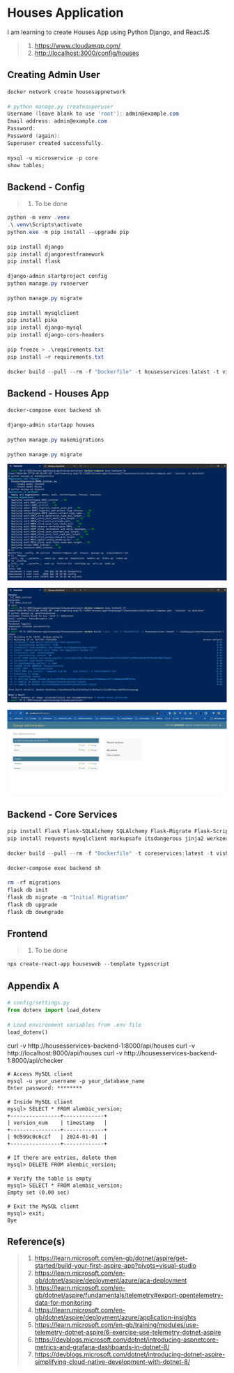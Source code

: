 # Houses Application

I am learning to create Houses App using Python Django, and ReactJS

> 1. <https://www.cloudamqp.com/>
> 1. <http://localhost:3000/config/houses>

## Creating Admin User

```powershell
docker network create housesappnetwork

# python manage.py createsuperuser
Username (leave blank to use 'root'): admin@example.com
Email address: admin@example.com
Password:
Password (again):
Superuser created successfully.

mysql -u microservice -p core
show tables;
```

## Backend - Config

> 1. To be done

```powershell
python -m venv .venv
.\.venv\Scripts\activate
python.exe -m pip install --upgrade pip

pip install django
pip install djangorestframework
pip install flask

django-admin startproject config
python manage.py runserver

python manage.py migrate

pip install mysqlclient
pip install pika
pip install django-mysql
pip install django-cors-headers

pip freeze > .\requirements.txt
pip install –r requirements.txt

docker build --pull --rm -f "Dockerfile" -t housesservices:latest -t vishipayyallore/housesservices:latest .
```

## Backend - Houses App

```powershell
docker-compose exec backend sh

django-admin startapp houses

python manage.py makemigrations

python manage.py migrate
```

![Make Migrations](documentation/images/Make_Migrations.PNG)

![Create Super User](documentation/images/CreateSuperUser.PNG)

![Admin Site](documentation/images/Admin_Site.PNG)

## Backend - Core Services

```powershell
pip install Flask Flask-SQLAlchemy SQLAlchemy Flask-Migrate Flask-Script Flask-Cors
pip install requests mysqlclient markupsafe itsdangerous jinja2 werkzeug pika pytz

docker build --pull --rm -f "Dockerfile" -t coreservices:latest -t vishipayyallore/coreservices:latest .

docker-compose exec backend sh

rm -rf migrations
flask db init
flask db migrate -m "Initial Migration"
flask db upgrade
flask db downgrade
```

## Frontend

> 1. To be done

```powershell
npx create-react-app housesweb --template typescript
```

## Appendix A

```python
# config/settings.py
from dotenv import load_dotenv

# Load environment variables from .env file
load_dotenv()
```

curl -v http://housesservices-backend-1:8000/api/houses
curl -v http://localhost:8000/api/houses
curl -v http://housesservices-backend-1:8000/api/checker

```
# Access MySQL client
mysql -u your_username -p your_database_name
Enter password: ********

# Inside MySQL client
mysql> SELECT * FROM alembic_version;
+----------------+-------------+
| version_num    | timestamp   |
+----------------+-------------+
| 9d599c0c6ccf   | 2024-01-01  |
+----------------+-------------+

# If there are entries, delete them
mysql> DELETE FROM alembic_version;

# Verify the table is empty
mysql> SELECT * FROM alembic_version;
Empty set (0.00 sec)

# Exit the MySQL client
mysql> exit;
Bye
```

## Reference(s)

> 1. <https://learn.microsoft.com/en-gb/dotnet/aspire/get-started/build-your-first-aspire-app?pivots=visual-studio>
> 1. <https://learn.microsoft.com/en-gb/dotnet/aspire/deployment/azure/aca-deployment>
> 1. <https://learn.microsoft.com/en-gb/dotnet/aspire/fundamentals/telemetry#export-opentelemetry-data-for-monitoring>
> 1. <https://learn.microsoft.com/en-gb/dotnet/aspire/deployment/azure/application-insights>
> 1. <https://learn.microsoft.com/en-gb/training/modules/use-telemetry-dotnet-aspire/6-exercise-use-telemetry-dotnet-aspire>
> 1. <https://devblogs.microsoft.com/dotnet/introducing-aspnetcore-metrics-and-grafana-dashboards-in-dotnet-8/>
> 1. <https://devblogs.microsoft.com/dotnet/introducing-dotnet-aspire-simplifying-cloud-native-development-with-dotnet-8/>
